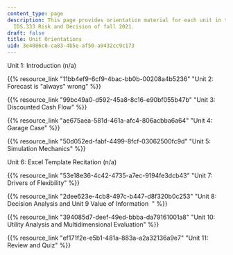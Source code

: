 ```yaml
---
content_type: page
description: This page provides orientation material for each unit in the MIT course
  IDS.333 Risk and Decision of fall 2021.
draft: false
title: Unit Orientations
uid: 3e4086c8-ca83-4b5e-af50-a9432cc9c173
---
```

Unit 1: Introduction (n/a)

{{% resource_link "11bb4ef9-6cf9-4bac-bb0b-00208a4b5236" "Unit 2: Forecast is \"always\" wrong" %}}

{{% resource_link "99bc49a0-d592-45a8-8c16-e90bf055b47b" "Unit 3: Discounted Cash Flow" %}}

{{% resource_link "ae675aea-581d-461a-afc4-806acbba6a64" "Unit 4: Garage Case" %}}

{{% resource_link "50d052ed-fabf-4499-8fcf-03062500fc9d" "Unit 5: Simulation Mechanics" %}}

Unit 6: Excel Template Recitation (n/a)

{{% resource_link "53e18e36-4c42-4735-a7ec-9194fe3dcb43" "Unit 7: Drivers of Flexibility" %}}

{{% resource_link "2dee623e-4cb8-497c-b447-d8f320b0c253" "Unit 8: Decision Analysis and Unit 9 Value of Information  " %}} 

{{% resource_link "394085d7-deef-49ed-bbba-da79161001a8" "Unit 10: Utility Analysis and Multidimensional Evaluation" %}}

{{% resource_link "ef171f2e-e5b1-481a-883a-a2a32136a9e7" "Unit 11: Review and Quiz" %}}